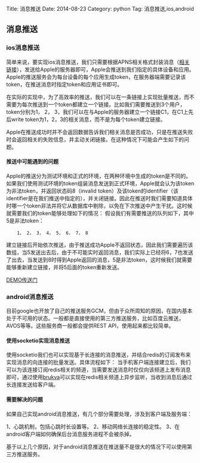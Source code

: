 Title: 消息推送
Date: 2014-08-23
Category: python
Tag: 消息推送,ios,android

## 消息推送

### ios消息推送

简单来说，要实现ios消息推送，我们只需要根据APNS相关格式封装消息（[相关链接](https://developer.apple.com/library/ios/documentation/NetworkingInternet/Conceptual/RemoteNotificationsPG/Chapters/ApplePushService.html)），发送给Apple的服务器即可，Apple会推送到我们指定的具体设备和应用。Apple的推送服务会为每台设备的每个应用生成token，在服务器端需要记录该token，在推送消息时指定token和应用证书即可。

在实际的实现中，为了高效率的推送，我们可以在一条链接上实现批量推送，而不需要为每次推送到一个token都建立一个链接。比如我们需要推送到3个用户，token分别为1， 2， 3，我们可以在与Apple的服务器建立一个链接C1，在C1上先后write token为1，2，3的相关消息，而不是为每个token建立链接。

Apple在推送成功时并不会返回数据告诉我们相关消息是否成功，只是在推送失败时会返回相关的失败信息，并主动关闭链接。在这种情况下可能会产生如下的问题。

#### 推送中可能遇到的问题

Apple的推送分为测试环境和正式的环境，在两种环境中生成的token是不同的。如果我们使用测试环境的token组装消息发送到正式环境，Apple就会认为该token为非法token，并返回状态码8（invalid token）及该token的identifier（该identifier是在我们推送中指定的），并关闭链接。因此在推送时我们需要知道具体时哪一个token非法并将它从数据库中剔除，以免在下次推送中产生干扰。这时候就需要我们的token能够处理如下的情况：
假设我们有需要推送的队列如下，其中5是非法token：

        1， 2， 3， 4， 5， 6， 7， 8

建立链接后开始依次推送，由于推送成功Apple不返回状态，因此我们需要遍历该数组，当5发送出去后，由于不可能实时返回消息，我们实际上已经将6，7也发送了出去，当发送到8时得到Apple返回的消息，5是非法token，这时候我们就需要能够重新建立链接，并将5后面的token重新发送。

[DEMO传送门](https://github.com/wbsking/ios_push_demo)

### android消息推送

目前google也开放了自己的推送服务GCM，但由于众所周知的原因，在国内基本处于不可用的状态。一般都是直接使用的第三方推送服务，比如百度云推送，AVOS等等。这些服务商一般都会提供REST API，使用起来都比较简单。

#### 使用socketio实现消息推送
使用socketio我们也可以实现基于长连接的消息推送，并结合redis的订阅发布来实现消息的向连接的批量发送。具体流程如下：
当手机客户端连接建立后，我们可以为该连接订阅redis相关的频道，当需要发送消息时仅仅向该频道上发布消息即可，通过使用[brukva](https://github.com/kmerenkov/brukva)可以实现在redis相关频道上异步监听，当收到消息后通过长连接发送给客户端。
#### 需要解决的问题

如果自己实现android消息推送，有几个部分需要处理，涉及到客户端及服务端：

1、心跳机制，包括心跳时长设置等。
2、移动网络长连接的稳定性。
3、在android客户端如何确保后台消息服务进程不会被杀掉。

基于以上几个原因，对于android消息推送在推送量不是很大的情况下可以使用第三方推送服务。